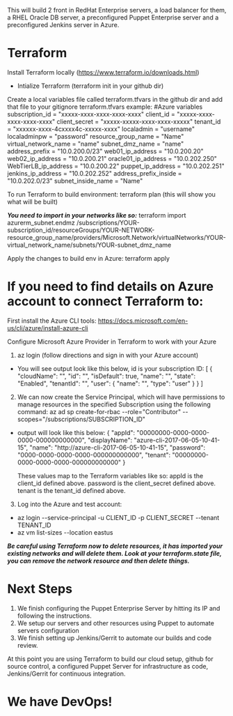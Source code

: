 This will build 2 front in RedHat Enterprise servers, a load balancer for them, a RHEL Oracle DB server, a preconfigured Puppet Enterprise server and a preconfigured Jenkins server in Azure.

# Terraform

Install Terraform locally (https://www.terraform.io/downloads.html)
 - Intialize Terraform (terraform init in your github dir)

 Create a local variables file called terraform.tfvars in the github dir and add that file to your gitignore
 terraform.tfvars example:
 #Azure variables
 subscription_id                 = "xxxxx-xxxx-xxxx-xxxx-xxxx"
 client_id                       = "xxxxx-xxxx-xxxx-xxxx-xxxx"
 client_secret                   = "xxxxx-xxxxx-xxxx-xxxx-xxxxx"
 tenant_id                       = "xxxxxx-xxxx-4cxxxx4c-xxxxx-xxxx"
 localadmin                      = "username"
 localadminpw                    = "password"
 resource_group_name             = "Name"
 virtual_network_name            = "name"
 subnet_dmz_name                 = "name"
 address_prefix                  = "10.0.200.0/23"
 web01_ip_address                = "10.0.200.20"
 web02_ip_address                = "10.0.200.21"
 oracle01_ip_address             = "10.0.202.250"
 WebTierLB_ip_address            = "10.0.200.22"
 puppet_ip_address               = "10.0.202.251"
 jenkins_ip_address               = "10.0.202.252"
 address_prefix_inside           = "10.0.202.0/23"
 subnet_inside_name              = "Name"



To run Terraform to build environment:
 terraform plan (this will show you what will be built)

 ***You need to import in your networks like so:***
 terraform import azurerm_subnet.endmz /subscriptions/YOUR-subscription_id/resourceGroups/YOUR-NETWORK-resource_group_name/providers/Microsoft.Network/virtualNetworks/YOUR-virtual_network_name/subnets/YOUR-subnet_dmz_name

 Apply the changes to build env in Azure:
 terraform apply


# If you need to find details on Azure account to connect Terraform to:
First install the Azure CLI tools:
https://docs.microsoft.com/en-us/cli/azure/install-azure-cli

Configure Microsoft Azure Provider in Terraform to work with your Azure
1) az login (follow directions and sign in with your Azure account)
  - You will see output look like this below, id is your subscription ID:
  [
  {
    "cloudName": "",
    "id": "",
    "isDefault": true,
    "name": "",
    "state": "Enabled",
    "tenantId": "",
    "user": {
      "name": "",
      "type": "user"
    }
  }
]
2) We can now create the Service Principal, which will have permissions to manage resources in the specified Subscription using the following command:
az ad sp create-for-rbac --role="Contributor" --scopes="/subscriptions/SUBSCRIPTION_ID"
 - output will look like this below:
{
  "appId": "00000000-0000-0000-0000-000000000000",
  "displayName": "azure-cli-2017-06-05-10-41-15",
  "name": "http://azure-cli-2017-06-05-10-41-15",
  "password": "0000-0000-0000-0000-000000000000",
  "tenant": "00000000-0000-0000-0000-000000000000"
}

   These values map to the Terraform variables like so:
   appId is the client_id defined above.
   password is the client_secret defined above.
   tenant is the tenant_id defined above.

3) Log into the Azure and test account:
 - az login --service-principal -u CLIENT_ID -p CLIENT_SECRET --tenant TENANT_ID
 - az vm list-sizes --location eastus

 ***Be careful using Terraform now to delete resources, it has imported your existing networks and will delete them. Look at your terraform.state file, you can remove the network resource and then delete things.***


# Next Steps
1) We finish  configuring the Puppet Enterprise Server by hitting its IP and following the instructions.
2) We setup our servers and other resources using Puppet to automate servers configuration
3) We finish setting up Jenkins/Gerrit to automate our builds and code review.

At this point you are using Terraform to build our cloud setup, github for source control, a configured Puppet Server for infrastructure as code, Jenkins/Gerrit for continuous integration.
# We have DevOps!
